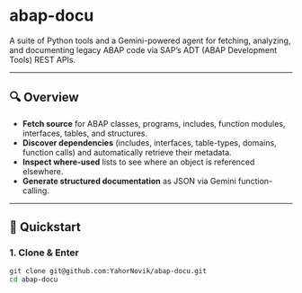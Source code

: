# abap-docu

A suite of Python tools and a Gemini-powered agent for fetching, analyzing, and documenting legacy ABAP code via SAP’s ADT (ABAP Development Tools) REST APIs.

---

## 🔍 Overview

- **Fetch source** for ABAP classes, programs, includes, function modules, interfaces, tables, and structures.
- **Discover dependencies** (includes, interfaces, table-types, domains, function calls) and automatically retrieve their metadata.
- **Inspect where-used** lists to see where an object is referenced elsewhere.
- **Generate structured documentation** as JSON via Gemini function-calling.

---

## 🚀 Quickstart

### 1. Clone & Enter

```bash
git clone git@github.com:YahorNovik/abap-docu.git
cd abap-docu
